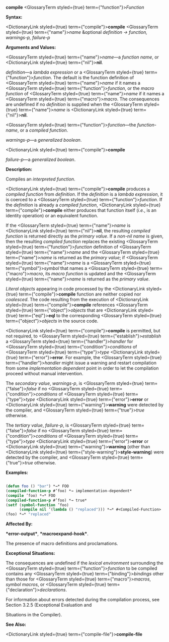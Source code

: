 **compile** <GlossaryTerm styled={true} term={"function"}><i>Function</i></GlossaryTerm> 



**Syntax:** 



<DictionaryLink styled={true} term={"compile"}><b>compile</b></DictionaryLink> <GlossaryTerm styled={true} term={"name"}><i>name</i></GlossaryTerm> &amp;optional *definition → function, warnings-p, failure-p* 



**Arguments and Values:** 



<GlossaryTerm styled={true} term={"name"}><i>name</i></GlossaryTerm>—a *function name*, or <DictionaryLink styled={true} term={"nil"}><b>nil</b></DictionaryLink>. 



*definition*—a *lambda expression* or a <GlossaryTerm styled={true} term={"function"}><i>function</i></GlossaryTerm>. The default is the function definition of <GlossaryTerm styled={true} term={"name"}><i>name</i></GlossaryTerm> if it names a <GlossaryTerm styled={true} term={"function"}><i>function</i></GlossaryTerm>, or the *macro function* of <GlossaryTerm styled={true} term={"name"}><i>name</i></GlossaryTerm> if it names a <GlossaryTerm styled={true} term={"macro"}><i>macro</i></GlossaryTerm>. The consequences are undefined if no *definition* is supplied when the <GlossaryTerm styled={true} term={"name"}><i>name</i></GlossaryTerm> is <DictionaryLink styled={true} term={"nil"}><b>nil</b></DictionaryLink>. 



<GlossaryTerm styled={true} term={"function"}><i>function</i></GlossaryTerm>—the *function-name*, or a *compiled function*. 



*warnings-p*—a *generalized boolean*.  







<DictionaryLink styled={true} term={"compile"}><b>compile</b></DictionaryLink> 



*failure-p*—a *generalized boolean*. 



**Description:** 



Compiles an *interpreted function*. 



<DictionaryLink styled={true} term={"compile"}><b>compile</b></DictionaryLink> produces a *compiled function* from *definition*. If the *definition* is a *lambda expression*, it is coerced to a <GlossaryTerm styled={true} term={"function"}><i>function</i></GlossaryTerm>. If the *definition* is already a *compiled function*, <DictionaryLink styled={true} term={"compile"}><b>compile</b></DictionaryLink> either produces that function itself (*i.e.*, is an identity operation) or an equivalent function. 



If the <GlossaryTerm styled={true} term={"name"}><i>name</i></GlossaryTerm> is <DictionaryLink styled={true} term={"nil"}><b>nil</b></DictionaryLink>, the resulting *compiled function* is returned directly as the *primary value*. If a *non-nil name* is given, then the resulting *compiled function* replaces the existing <GlossaryTerm styled={true} term={"function"}><i>function</i></GlossaryTerm> definition of <GlossaryTerm styled={true} term={"name"}><i>name</i></GlossaryTerm> and the <GlossaryTerm styled={true} term={"name"}><i>name</i></GlossaryTerm> is returned as the *primary value*; if <GlossaryTerm styled={true} term={"name"}><i>name</i></GlossaryTerm> is a <GlossaryTerm styled={true} term={"symbol"}><i>symbol</i></GlossaryTerm> that names a <GlossaryTerm styled={true} term={"macro"}><i>macro</i></GlossaryTerm>, its *macro function* is updated and the <GlossaryTerm styled={true} term={"name"}><i>name</i></GlossaryTerm> is returned as the *primary value*. 



*Literal objects* appearing in code processed by the <DictionaryLink styled={true} term={"compile"}><b>compile</b></DictionaryLink> function are neither copied nor *coalesced*. The code resulting from the execution of <DictionaryLink styled={true} term={"compile"}><b>compile</b></DictionaryLink> references <GlossaryTerm styled={true} term={"object"}><i>objects</i></GlossaryTerm> that are <DictionaryLink styled={true} term={"eql"}><b>eql</b></DictionaryLink> to the corresponding <GlossaryTerm styled={true} term={"object"}><i>objects</i></GlossaryTerm> in the source code. 



<DictionaryLink styled={true} term={"compile"}><b>compile</b></DictionaryLink> is permitted, but not required, to <GlossaryTerm styled={true} term={"establish"}><i>establish</i></GlossaryTerm> a <GlossaryTerm styled={true} term={"handler"}><i>handler</i></GlossaryTerm> for <GlossaryTerm styled={true} term={"condition"}><i>conditions</i></GlossaryTerm> of <GlossaryTerm styled={true} term={"type"}><i>type</i></GlossaryTerm> <DictionaryLink styled={true} term={"error"}><b>error</b></DictionaryLink>. For example, the <GlossaryTerm styled={true} term={"handler"}><i>handler</i></GlossaryTerm> might issue a warning and restart compilation from some *implementation dependent* point in order to let the compilation proceed without manual intervention. 



The *secondary value*, *warnings-p*, is <GlossaryTerm styled={true} term={"false"}><i>false</i></GlossaryTerm> if no <GlossaryTerm styled={true} term={"condition"}><i>conditions</i></GlossaryTerm> of <GlossaryTerm styled={true} term={"type"}><i>type</i></GlossaryTerm> <DictionaryLink styled={true} term={"error"}><b>error</b></DictionaryLink> or <DictionaryLink styled={true} term={"warning"}><b>warning</b></DictionaryLink> were detected by the compiler, and <GlossaryTerm styled={true} term={"true"}><i>true</i></GlossaryTerm> otherwise. 



The *tertiary value*, *failure-p*, is <GlossaryTerm styled={true} term={"false"}><i>false</i></GlossaryTerm> if no <GlossaryTerm styled={true} term={"condition"}><i>conditions</i></GlossaryTerm> of <GlossaryTerm styled={true} term={"type"}><i>type</i></GlossaryTerm> <DictionaryLink styled={true} term={"error"}><b>error</b></DictionaryLink> or <DictionaryLink styled={true} term={"warning"}><b>warning</b></DictionaryLink> (other than <DictionaryLink styled={true} term={"style-warning"}><b>style-warning</b></DictionaryLink>) were detected by the compiler, and <GlossaryTerm styled={true} term={"true"}><i>true</i></GlossaryTerm> otherwise. 



**Examples:**
```lisp

(defun foo () "bar") *→* FOO 
(compiled-function-p #’foo) *→ implementation-dependent* 
(compile ’foo) *→* FOO 
(compiled-function-p #’foo) *→ true* 
(setf (symbol-function ’foo) 
      (compile nil ’(lambda () "replaced"))) *→* #<Compiled-Function> 
(foo) *→* "replaced" 

```
**Affected By:** 



**\*error-output\***, **\*macroexpand-hook\***. 



The presence of macro definitions and proclamations. 



**Exceptional Situations:** 



The consequences are undefined if the *lexical environment* surrounding the <GlossaryTerm styled={true} term={"function"}><i>function</i></GlossaryTerm> to be compiled contains any <GlossaryTerm styled={true} term={"binding"}><i>bindings</i></GlossaryTerm> other than those for <GlossaryTerm styled={true} term={"macro"}><i>macros</i></GlossaryTerm>, *symbol macros*, or <GlossaryTerm styled={true} term={"declaration"}><i>declarations</i></GlossaryTerm>. 



For information about errors detected during the compilation process, see Section 3.2.5 (Exceptional Evaluation and 











Situations in the Compiler). 



**See Also:** 



<DictionaryLink styled={true} term={"compile-file"}><b>compile-file</b></DictionaryLink> 



